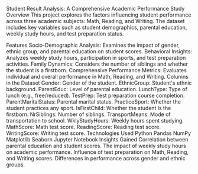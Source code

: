 Student Result Analysis: A Comprehensive Academic Performance Study
Overview
This project explores the factors influencing student performance across three academic subjects: Math, Reading, and Writing. The dataset includes key variables such as student demographics, parental education, weekly study hours, and test preparation status.

Features
Socio-Demographic Analysis: Examines the impact of gender, ethnic group, and parental education on student scores.
Behavioral Insights: Analyzes weekly study hours, participation in sports, and test preparation activities.
Family Dynamics: Considers the number of siblings and whether the student is a firstborn.
Comprehensive Performance Metrics: Evaluates individual and overall performance in Math, Reading, and Writing.
Columns in the Dataset
Gender: Gender of the student.
EthnicGroup: Student's ethnic background.
ParentEduc: Level of parental education.
LunchType: Type of lunch (e.g., free/reduced).
TestPrep: Test preparation course completion.
ParentMaritalStatus: Parental marital status.
PracticeSport: Whether the student practices any sport.
IsFirstChild: Whether the student is the firstborn.
NrSiblings: Number of siblings.
TransportMeans: Mode of transportation to school.
WklyStudyHours: Weekly hours spent studying.
MathScore: Math test score.
ReadingScore: Reading test score.
WritingScore: Writing test score.
Technologies Used
Python
Pandas
NumPy
Matplotlib
Seaborn
Jupyter Notebook
Insights Gained
Correlation between parental education and student scores.
The impact of weekly study hours on academic performance.
Influence of test preparation on Math, Reading, and Writing scores.
Differences in performance across gender and ethnic groups.
